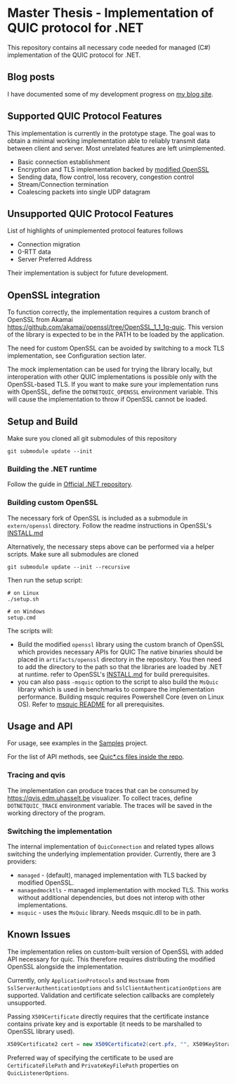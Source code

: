 # Master Thesis - Implementation of QUIC protocol for .NET

This repository contains all necessary code needed for managed (C#) implementation of the QUIC
protocol for .NET.

## Blog posts

I have documented some of my development progress on [my blog site](https://rzikm.github.io).

## Supported QUIC Protocol Features

This implementation is currently in the prototype stage. The goal was to obtain a minimal working
implementation able to reliably transmit data between client and server. Most unrelated features are
left unimplemented.

- Basic connection establishment
- Encryption and TLS implementation backed by [modified OpenSSL](https://github.com/openssl/openssl/pull/8797)
- Sending data, flow control, loss recovery, congestion control
- Stream/Connection termination
- Coalescing packets into single UDP datagram

## Unsupported QUIC Protocol Features

List of highlights of unimplemented protocol features follows

- Connection migration
- 0-RTT data
- Server Preferred Address

Their implementation is subject for future development.

## OpenSSL integration

To function correctly, the implementation requires a custom branch of OpenSSL from Akamai
https://github.com/akamai/openssl/tree/OpenSSL_1_1_1g-quic. This version of the library is expected
to be in the PATH to be loaded by the application.

The need for custom OpenSSL can be avoided by switching to a mock TLS implementation, see
Configuration section later.

The mock implementation can be used for trying the library locally, but interoperation with other
QUIC implementations is possible only with the OpenSSL-based TLS. If you want to make sure your
implementation runs with OpenSSL, define the `DOTNETQUIC_OPENSSL` environment variable. This will
cause the implementation to throw if OpenSSL cannot be loaded.

## Setup and Build

Make sure you cloned all git submodules of this repository

    git submodule update --init

### Building the .NET runtime

Follow the guide in [Official .NET
repository](https://github.com/rzikm/runtimelab/tree/master-managed-quic/docs/workflow). 

### Building custom OpenSSL

The necessary fork of OpenSSL is included as a submodule in `extern/openssl` directory. Follow the
readme instructions in OpenSSL's
[INSTALL.md](https://github.com/openssl/openssl/blob/master/INSTALL.md)

Alternatively, the necessary steps above can be performed via a helper scripts. Make sure all
submodules are cloned

    git submodule update --init --recursive

Then run the setup script:

    # on Linux
    ./setup.sh

    # on Windows
    setup.cmd

The scripts will:

- Build the modified `openssl` library using the custom branch of OpenSSL which provides necessary
	APIs for QUIC The native binaries should be placed in `artifacts/openssl` directory in the
	repository. You then need to add the directory to the path so that the libraries are loaded by
	.NET at runtime. refer to OpenSSL's
	[INSTALL.md](https://github.com/openssl/openssl/blob/master/INSTALL.md) for build prerequisites.
- you can also pass `-msquic` option to the script to also build the `MsQuic` library which is used
	in benchmarks to compare the implementation performance. Building msquic requires Powershell
	Core (even on Linux OS). Refer to [msquic README](https://github.com/microsoft/msquic) for all
	prerequisites.

## Usage and API

For usage, see examples in the [Samples](https://github.com/rzikm/master-thesis/tree/master/src/System.Net.Quic/src/Samples) project.

For the list of API methods, see [Quic*.cs files inside the 
repo](https://github.com/rzikm/dotnet-runtime/tree/master-managed-quic/src/libraries/System.Net.Quic/src/System/Net/Quic).

### Tracing and qvis

The implementation can produce traces that can be consumed by https://qvis.edm.uhasselt.be
visualizer. To collect traces, define `DOTNETQUIC_TRACE` environment variable. The traces will be
saved in the working directory of the program.

### Switching the implementation

The internal implementation of `QuicConnection` and related types allows switching the underlying
implementation provider. Currently, there are 3 providers:

- `managed` - (default), managed implementation with TLS backed by modified OpenSSL.
- `managedmocktls` - managed implementation with mocked TLS. This works without additional
  dependencies, but does not interop with other implementations.
- `msquic` - uses the `MsQuic` library. Needs msquic.dll to be in path.

## Known Issues

The implementation relies on custom-built version of OpenSSL with added API necessary for quic. This
therefore requires distributing the modified OpenSSL alongside the implementation.

Currently, only `ApplicationProtocols` and `Hostname` from `SslServerAuthenticationOptions` and
`SslClientAuthenticationOptions` are supported. Validation and certificate selection callbacks are
completely unsupported.

Passing `X509Certificate` directly requires that the certificate instance contains private key and
is exportable (it needs to be marshalled to OpenSSL library used).

```csharp
X509Certificate2 cert = new X509Certificate2(cert.pfx, "", X509KeyStorageFlags.Exportable);
```

Preferred way of specifying the certificate to be used are `CertificateFilePath` and
`PrivateKeyFilePath` properties on `QuicListenerOptions`.
